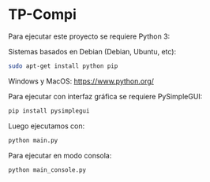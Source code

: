 # TP-Compi

Para ejecutar este proyecto se requiere Python 3:

Sistemas basados en Debian (Debian, Ubuntu, etc):
```sh
sudo apt-get install python pip
```
Windows y MacOS: https://www.python.org/

Para ejecutar con interfaz gráfica se requiere PySimpleGUI:
```sh
pip install pysimplegui
```

Luego ejecutamos con:
```sh
python main.py
```


Para ejecutar en modo consola:
```sh
python main_console.py
```
